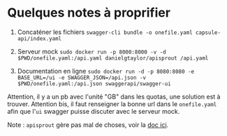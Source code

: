 # Quelques notes à proprifier

1. Concaténer les fichiers
`swagger-cli bundle -o onefile.yaml capsule-api/index.yaml`

2. Serveur mock
`sudo docker run -p 8000:8000 -v -d $PWD/onefile.yaml:/api.yaml danielgtaylor/apisprout /api.yaml`

3. Documentation en ligne
`sudo docker run -d -p 8080:8080 -e BASE_URL=/ui -e SWAGGER_JSON=/api.json -v $PWD/onefile.yaml:/api.json swaggerapi/swagger-ui`

Attention, il y a un pb avec l'unité "GB" dans les quotas, une solution est à trouver.
Attention bis, il faut renseigner la bonne url dans le `onefile.yaml` afin que l'`ui` swagger puisse discuter avec le serveur mock.

Note : `apisprout` gère pas mal de choses, voir la [doc ici](https://github.com/danielgtaylor/apisprout).
